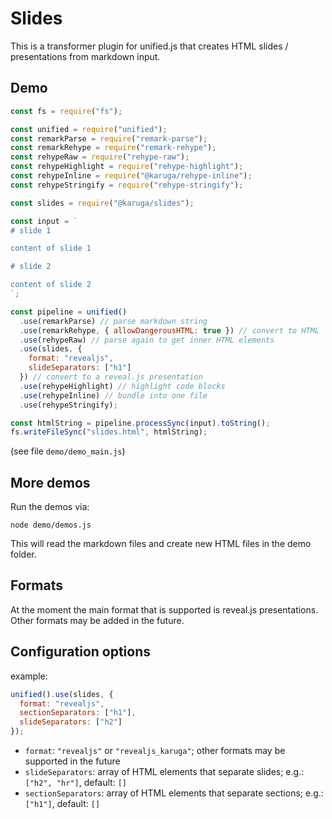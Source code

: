 # Slides

This is a transformer plugin for unified.js that creates HTML slides / presentations from markdown input.

## Demo

```js
const fs = require("fs");

const unified = require("unified");
const remarkParse = require("remark-parse");
const remarkRehype = require("remark-rehype");
const rehypeRaw = require("rehype-raw");
const rehypeHighlight = require("rehype-highlight");
const rehypeInline = require("@karuga/rehype-inline");
const rehypeStringify = require("rehype-stringify");

const slides = require("@karuga/slides");

const input = `
# slide 1

content of slide 1

# slide 2

content of slide 2
`;

const pipeline = unified()
  .use(remarkParse) // parse markdown string
  .use(remarkRehype, { allowDangerousHTML: true }) // convert to HTML
  .use(rehypeRaw) // parse again to get inner HTML elements
  .use(slides, {
    format: "revealjs",
    slideSeparators: ["h1"]
  }) // convert to a reveal.js presentation
  .use(rehypeHighlight) // highlight code blocks
  .use(rehypeInline) // bundle into one file
  .use(rehypeStringify);

const htmlString = pipeline.processSync(input).toString();
fs.writeFileSync("slides.html", htmlString);
```

(see file `demo/demo_main.js`)

## More demos

Run the demos via:

```
node demo/demos.js
```

This will read the markdown files and create new HTML files in the demo folder.

## Formats

At the moment the main format that is supported is reveal.js presentations. Other formats may be added in the future.

## Configuration options

example:

```js
unified().use(slides, {
  format: "revealjs",
  sectionSeparators: ["h1"],
  slideSeparators: ["h2"]
});
```

- `format`: `"revealjs"` or `"revealjs_karuga"`; other formats may be supported in the future
- `slideSeparators`: array of HTML elements that separate slides; e.g.: `["h2", "hr"]`, default: `[]`
- `sectionSeparators`: array of HTML elements that separate sections; e.g.: `["h1"]`, default: `[]`
